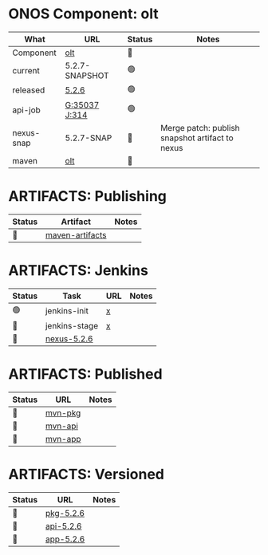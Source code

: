 ONOS Component: olt
===================

| What | URL                    | Status | Notes |
| ---- | ---------------------- | ------ | ----- |
| Component  | [olt](https://gerrit.opencord.org/plugins/gitiles/olt) | :hammer: | |
| current    | 5.2.7-SNAPSHOT | :green_circle: | |
| released   | [5.2.6](https://mvnrepository.com/artifact/org.opencord/olt) | :green_circle: | |
| api-job    | [G:35037](https://gerrit.opencord.org/c/olt/+/35037) <br> [J:314](https://jenkins.opencord.org/job/onos-app-release/314/console) | :green_circle: | |
| nexus-snap | 5.2.7-SNAP | :hammer: | Merge patch: publish snapshot artifact to nexus |
| maven      | [olt](https://mvnrepository.com/artifact/org.opencord/olt) | :hammer: | | Release staged on nexus, publishing to mvc |

ARTIFACTS: Publishing
=====================

| Status         | Artifact         | Notes |
| ------         | ---------------- | ----- |
| :hammer:       | [maven-artifacts](maven-artifacts.md) | |

ARTIFACTS: Jenkins
==================

| Status | Task | URL | Notes |
| ------ | ---- | --- | ----- |
| :green_circle: | jenkins-init  | [x](https://jenkins.opencord.org/job/onos-app-release)  | |
| :hammer: | jenkins-stage | [x](https://jenkins.opencord.org/job/maven-publish_olt)       | |
| :hammer: | [nexus-5.2.6](https://jenkins.opencord.org/job/maven-publish_olt/183/console) | |

ARTIFACTS: Published
====================

| Status | URL | Notes |    
| ------ | --- | ----- |
| :hammer: | [mvn-pkg](https://mvnrepository.com/artifact/org.opencord/olt)     | |
| :hammer: | [mvn-api](https://mvnrepository.com/artifact/org.opencord/olt-api) | |
| :hammer: | [mvn-app](https://mvnrepository.com/artifact/org.opencord/olt-app) | |

ARTIFACTS: Versioned
====================
        
| Status   | URL | Notes |
| -------- | --- | ----- |
| :hammer: | [pkg-5.2.6](https://mvnrepository.com/artifact/org.opencord/olt/5.2.6)     | |
| :hammer: | [api-5.2.6](https://mvnrepository.com/artifact/org.opencord/olt-api/5.2.6) | |
| :hammer: | [app-5.2.6](https://mvnrepository.com/artifact/org.opencord/olt-app/5.2.6) | |
